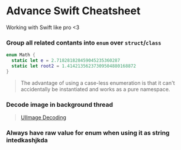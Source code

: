 # Advance Swift Cheatsheet
Working with Swift like pro <3 

### Group all related contants into `enum` over `struct`/`class`
```swift
enum Math {
  static let e = 2.718281828459045235360287
  static let root2 = 1.41421356237309504880168872
}
```
> The advantage of using a case-less enumeration is that it can't accidentally be instantiated and works as a pure namespace.

### Decode image in background thread
> [UIImage Decoding](https://github.com/HoaiAn1/UIImage-JPEGDecoding)

### Always have raw value for enum when using it as string intedkashjkda
